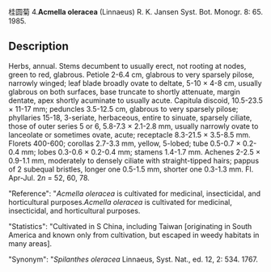 桂圆菊
4.**Acmella oleracea** (Linnaeus) R. K. Jansen Syst. Bot. Monogr. 8: 65. 1985.

## Description
Herbs, annual. Stems decumbent to usually erect, not rooting at nodes, green to red, glabrous. Petiole 2-6.4 cm, glabrous to very sparsely pilose, narrowly winged; leaf blade broadly ovate to deltate, 5-10 × 4-8 cm, usually glabrous on both surfaces, base truncate to shortly attenuate, margin dentate, apex shortly acuminate to usually acute. Capitula discoid, 10.5-23.5 × 11-17 mm; peduncles 3.5-12.5 cm, glabrous to very sparsely pilose; phyllaries 15-18, 3-seriate, herbaceous, entire to sinuate, sparsely ciliate, those of outer series 5 or 6, 5.8-7.3 × 2.1-2.8 mm, usually narrowly ovate to lanceolate or sometimes ovate, acute; receptacle 8.3-21.5 × 3.5-8.5 mm. Florets 400-600; corollas 2.7-3.3 mm, yellow, 5-lobed; tube 0.5-0.7 × 0.2-0.4 mm; lobes 0.3-0.6 × 0.2-0.4 mm; stamens 1.4-1.7 mm. Achenes 2-2.5 × 0.9-1.1 mm, moderately to densely ciliate with straight-tipped hairs; pappus of 2 subequal bristles, longer one 0.5-1.5 mm, shorter one 0.3-1.3 mm. Fl. Apr-Jul. 2*n* = 52, 60, 78.

  "Reference": "*Acmella oleracea* is cultivated for medicinal, insecticidal, and horticultural purposes.*Acmella oleracea* is cultivated for medicinal, insecticidal, and horticultural purposes.

  "Statistics": "Cultivated in S China, including Taiwan [originating in South America and known only from cultivation, but escaped in weedy habitats in many areas].

  "Synonym": "*Spilanthes oleracea* Linnaeus, Syst. Nat., ed. 12, 2: 534. 1767.


